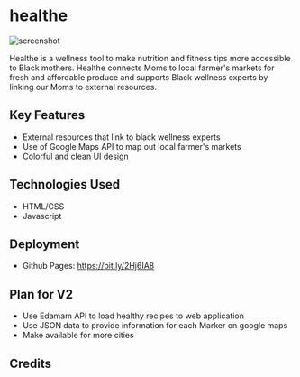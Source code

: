# healthe

![screenshot](https://media.giphy.com/media/35yJs7o6SccrGj87Qm/giphy.gif)

Healthe is a wellness tool to make nutrition and fitness tips more accessible to Black mothers. Healthe connects Moms to local farmer's markets for fresh and affordable produce and supports Black wellness experts by linking our Moms to external resources.

## Key Features
* External resources that link to black wellness experts
* Use of Google Maps API to map out local farmer's markets
* Colorful and clean UI design
## Technologies Used
* HTML/CSS 
* Javascript
## Deployment 
* Github Pages: https://bit.ly/2Hj6IA8
## Plan for V2
* Use Edamam API to load healthy recipes to web application
* Use JSON data to provide information for each Marker on google maps
* Make available for more cities

## Credits
